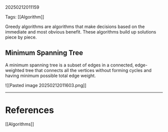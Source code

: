 20250212011159

Tags: [[Algorithm]]

Greedy algorithms are algorithms that make decisions based on the immediate and most obvious benefit. These algorithms build up solutions piece by piece.

## Minimum Spanning Tree
A minimum spanning tree is a subset of edges in a connected, edge-weighted tree that connects all the vertices without forming cycles and having minimum possible total edge weight. 

![[Pasted image 20250212011603.png]]
___
# References
[[Algorithms]]
